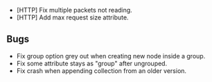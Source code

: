 - [HTTP] Fix multiple packets not reading.
- [HTTP] Add max request size attribute.

## Bugs

- Fix group option grey out when creating new node inside a group.
- Fix some attribute stays as "group" after ungrouped.
- Fix crash when appending collection from an older version.